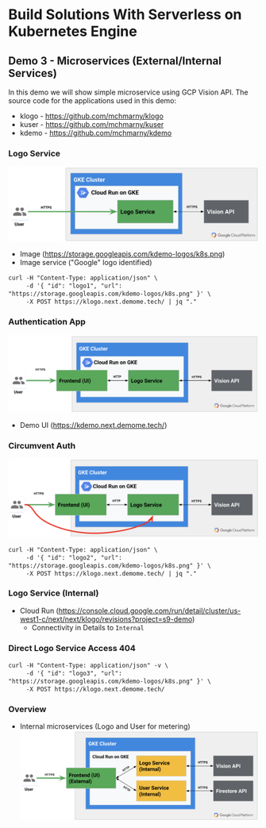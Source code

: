 # Build Solutions With Serverless on Kubernetes Engine


## Demo 3 - Microservices (External/Internal Services)

In this demo we will show simple microservice using GCP Vision API. The source code for the applications used in this demo:

* klogo - https://github.com/mchmarny/klogo
* kuser - https://github.com/mchmarny/kuser
* kdemo - https://github.com/mchmarny/kdemo

### Logo Service

![Microservice with Vision API on Cloud Run](img/ms-1.png "Microservice with Vision API on Cloud Run")

* Image (https://storage.googleapis.com/kdemo-logos/k8s.png)
* Image service ("Google" logo identified)

```shell
curl -H "Content-Type: application/json" \
     -d '{ "id": "logo1", "url": "https://storage.googleapis.com/kdemo-logos/k8s.png" }' \
     -X POST https://klogo.next.demome.tech/ | jq "."
```

### Authentication App

![Auth microservice fronting Logo Service](img/ms-2.png "Auth Microservice fronting Logo Service")
* Demo UI (https://kdemo.next.demome.tech/)


### Circumvent Auth

![Auth Microservice fronting Logo Service](img/ms-3.png "Auth Microservice fronting Logo Service")

```shell
curl -H "Content-Type: application/json" \
     -d '{ "id": "logo2", "url": "https://storage.googleapis.com/kdemo-logos/k8s.png" }' \
     -X POST https://klogo.next.demome.tech/ | jq "."
```

### Logo Service (Internal)

* Cloud Run (https://console.cloud.google.com/run/detail/cluster/us-west1-c/next/next/klogo/revisions?project=s9-demo)
  * Connectivity in Details to `Internal`

### Direct Logo Service Access 404

```shell
curl -H "Content-Type: application/json" -v \
     -d '{ "id": "logo3", "url": "https://storage.googleapis.com/kdemo-logos/k8s.png" }' \
     -X POST https://klogo.next.demome.tech/
```

### Overview

* Internal microservices (Logo and User for metering)
![Microservices on Cloud Run](img/ms-4.png "Microservices on Cloud Run")


